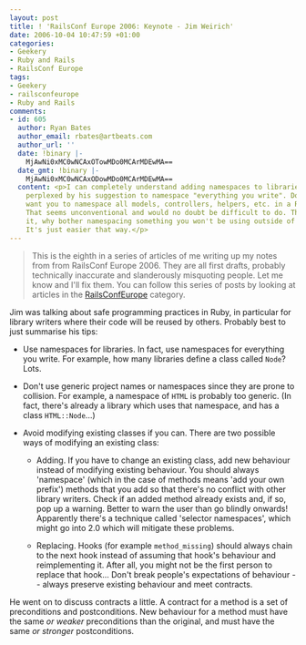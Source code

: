 ```yaml
---
layout: post
title: ! 'RailsConf Europe 2006: Keynote - Jim Weirich'
date: 2006-10-04 10:47:59 +01:00
categories:
- Geekery
- Ruby and Rails
- RailsConf Europe
tags:
- Geekery
- railsconfeurope
- Ruby and Rails
comments:
- id: 605
  author: Ryan Bates
  author_email: rbates@artbeats.com
  author_url: ''
  date: !binary |-
    MjAwNi0xMC0wNCAxOTowMDo0MCArMDEwMA==
  date_gmt: !binary |-
    MjAwNi0xMC0wNCAxODowMDo0MCArMDEwMA==
  content: <p>I can completely understand adding namespaces to libraries, but I'm
    perplexed by his suggestion to namespace "everything you write". Does he really
    want you to namespace all models, controllers, helpers, etc. in a Rails project?
    That seems unconventional and would no doubt be difficult to do. The way I see
    it, why bother namespacing something you won't be using outside of your application.
    It's just easier that way.</p>
---
```

> This is the eighth in a series of articles of me writing up my notes from
> from RailsConf Europe 2006. They are all first drafts, probably
> technically inaccurate and slanderously misquoting people. Let me know
> and I'll fix them.  You can follow this series of posts by looking at
> articles in the [RailsConfEurope](/index.php?s=RailsConf+Europe+2006)
> category.

Jim was talking about safe programming practices in Ruby, in particular for
library writers where their code will be reused by others. Probably best to
just summarise his tips:

* Use namespaces for libraries. In fact, use namespaces for everything you
  write. For example, how many libraries define a class called `Node`? Lots.

* Don't use generic project names or namespaces since they are prone to
  collision. For example, a namespace of `HTML` is probably too generic. (In
  fact, there's already a library which uses that namespace, and has a class
  `HTML::Node`...)

* Avoid modifying existing classes if you can. There are two possible ways of
  modifying an existing class:

  * Adding. If you have to change an existing class, add new behaviour instead
    of modifying existing behaviour. You should always 'namespace' (which in
    the case of methods means 'add your own prefix') methods that you add so
    that there's no conflict with other library writers. Check if an added
    method already exists and, if so, pop up a warning. Better to warn the
    user than go blindly onwards! Apparently there's a technique called
    'selector namespaces', which might go into 2.0 which will mitigate these
    problems.

  * Replacing. Hooks (for example `method_missing`) should always chain to the
    next hook instead of assuming that hook's behaviour and reimplementing it.
    After all, you might not be the first person to replace that hook... Don't
    break people's expectations of behaviour -- always preserve existing
    behaviour and meet contracts.

He went on to discuss contracts a little. A contract for a method is a set of
preconditions and postconditions. New behaviour for a method must have the
same *or weaker* preconditions than the original, and must have the same
*or stronger* postconditions.
